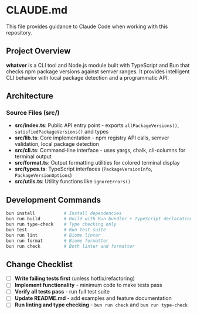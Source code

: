 # CLAUDE.md

This file provides guidance to Claude Code when working with this repository.

## Project Overview

**whatver** is a CLI tool and Node.js module built with TypeScript and Bun that checks npm package versions against semver ranges. It provides intelligent CLI behavior with local package detection and a programmatic API.

## Architecture

### Source Files (src/)
- **src/index.ts**: Public API entry point - exports `allPackageVersions()`, `satisfiedPackageVersions()` and types
- **src/lib.ts**: Core implementation - npm registry API calls, semver validation, local package detection
- **src/cli.ts**: Command-line interface - uses yargs, chalk, cli-columns for terminal output
- **src/format.ts**: Output formatting utilities for colored terminal display
- **src/types.ts**: TypeScript interfaces (`PackageVersionInfo`, `PackageVersionOptions`)
- **src/utils.ts**: Utility functions like `ignoreErrors()`

## Development Commands

```bash
bun install           # Install dependencies
bun run build         # Build with Bun bundler + TypeScript declarations
bun run type-check    # Type checking only
bun test              # Run test suite
bun run lint          # Biome linter
bun run format        # Biome formatter  
bun run check         # Both linter and formatter
```

## Change Checklist

- [ ] **Write failing tests first** (unless hotfix/refactoring)
- [ ] **Implement functionality** - minimum code to make tests pass
- [ ] **Verify all tests pass** - run full test suite
- [ ] **Update README.md** - add examples and feature documentation
- [ ] **Run linting and type checking** - `bun run check` and `bun run type-check`